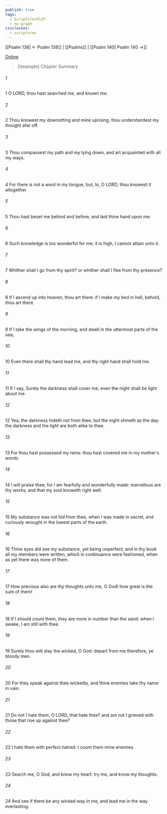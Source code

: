 ```yaml
---
publish: true
tags:
  - Scripture/OldT
  - no-graph
cssclasses:
  - scriptures
---
```

[[Psalm 138| ← Psalm 138]] | [[Psalms]] | [[Psalm 140| Psalm 140 →]]

[Online](https://churchofjesuschrist.org/study/scriptures/ot/ps/139?lang=eng)

>[!example] Chapter Summary
>
###### 1
1 O LORD, thou hast searched me, and known me.
###### 2
2 Thou knowest my downsitting and mine uprising, thou understandest my thought afar off.
###### 3
3 Thou compassest my path and my lying down, and art acquainted with all my ways.
###### 4
4 For there is not a word in my tongue, but, lo, O LORD, thou knowest it altogether.
###### 5
5 Thou hast beset me behind and before, and laid thine hand upon me.
###### 6
6 Such knowledge is too wonderful for me; it is high, I cannot attain unto it.
###### 7
7 Whither shall I go from thy spirit?  or whither shall I flee from thy presence?
###### 8
8 If I ascend up into heaven, thou art there: if I make my bed in hell, behold, thou art there.
###### 9
9 If I take the wings of the morning, and dwell in the uttermost parts of the sea;
###### 10
10 Even there shall thy hand lead me, and thy right hand shall hold me.
###### 11
11 If I say, Surely the darkness shall cover me; even the night shall be light about me.
###### 12
12 Yea, the darkness hideth not from thee; but the night shineth as the day: the darkness and the light are both alike to thee.
###### 13
13 For thou hast possessed my reins: thou hast covered me in my mother's womb.
###### 14
14 I will praise thee; for I am fearfully and wonderfully made: marvellous are thy works; and that my soul knoweth right well.
###### 15
15 My substance was not hid from thee, when I was made in secret, and curiously wrought in the lowest parts of the earth.
###### 16
16 Thine eyes did see my substance, yet being unperfect; and in thy book all my members were written, which in continuance were fashioned, when as yet there was none of them.
###### 17
17 How precious also are thy thoughts unto me, O God!  how great is the sum of them!
###### 18
18 If I should count them, they are more in number than the sand: when I awake, I am still with thee.
###### 19
19 Surely thou wilt slay the wicked, O God: depart from me therefore, ye bloody men.
###### 20
20 For they speak against thee wickedly, and thine enemies take thy name in vain.
###### 21
21 Do not I hate them, O LORD, that hate thee?  and am not I grieved with those that rise up against thee?
###### 22
22 I hate them with perfect hatred: I count them mine enemies.
###### 23
23 Search me, O God, and know my heart: try me, and know my thoughts:
###### 24
24 And see if there be any wicked way in me, and lead me in the way everlasting.



